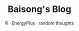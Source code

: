---
title: Baisong's Blog
subtitle: R · EnergyPlus · random thoughts
disable_mathjax: true
disable_highlight: true
---